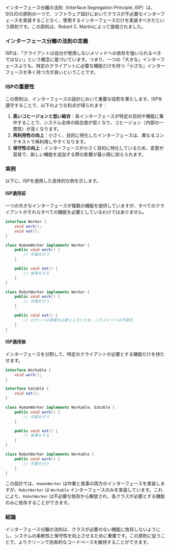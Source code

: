 インターフェース分離の法則（Interface Segregation Principle, ISP）は、SOLIDの原則の一つで、ソフトウェア設計においてクラスが不必要なインターフェースを実装することなく、使用するインターフェースだけを実装すべきだという原則です。この原則は、Robert C. Martinによって提唱されました。

### インターフェース分離の法則の定義

ISPは、「クライアントは自分が使用しないメソッドへの依存を強いられるべきではない」という概念に基づいています。つまり、一つの「大きな」インターフェースよりも、特定のクライアントに必要な機能だけを持つ「小さな」インターフェースを多く持つ方が良いということです。

### ISPの重要性

この原則は、インターフェースの設計において重要な役割を果たします。ISPを遵守することで、以下のような利点が得られます：

1. **高いコヒージョンと低い結合**：各インターフェースが特定の目的や機能に集中することで、システム全体の結合度が低くなり、コヒージョン（内部の一貫性）が高くなります。
2. **再利用性の向上**：小さく、目的に特化したインターフェースは、異なるコンテキストで再利用しやすくなります。
3. **保守性の向上**：インターフェースが小さく目的に特化しているため、変更が容易で、新しい機能を追加する際の影響が最小限に抑えられます。

### 実例

以下に、ISPを適用した具体的な例を示します。

#### ISP適用前

一つの大きなインターフェースが複数の機能を提供していますが、すべてのクライアントがそれらすべての機能を必要としているわけではありません。

```java
interface Worker {
    void work();
    void eat();
}

class HumanWorker implements Worker {
    public void work() {
        // 作業を行う
    }

    public void eat() {
        // 食事をする
    }
}

class RobotWorker implements Worker {
    public void work() {
        // 作業を行う
    }

    public void eat() {
        // ロボットは食事を必要としないため、このメソッドは不適切
    }
}
```

#### ISP適用後

インターフェースを分割して、特定のクライアントが必要とする機能だけを持たせます。

```java
interface Workable {
    void work();
}

interface Eatable {
    void eat();
}

class HumanWorker implements Workable, Eatable {
    public void work() {
        // 作業を行う
    }

    public void eat() {
        // 食事をする
    }
}

class RobotWorker implements Workable {
    public void work() {
        // 作業を行う
    }
}
```

この設計では、`HumanWorker` は作業と食事の両方のインターフェースを実装しますが、`RobotWorker` は `Workable` インターフェースのみを実装しています。これにより、`RobotWorker` は不必要な依存から解放され、各クラスが必要とする機能のみに依存することができます。

### 結論

インターフェース分離の法則は、クラスが必要のない機能に依存しないようにし、システムの柔軟性と保守性を向上させるために重要です。この原則に従うことで、よりクリーンで効率的なコードベースを維持することができます。
